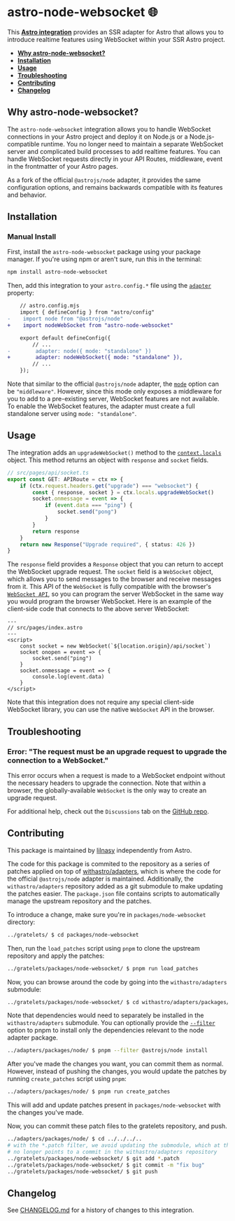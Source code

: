 # astro-node-websocket 🌐

This **[Astro integration][astro-integration]** provides an SSR adapter for Astro that allows you to introduce realtime features using WebSocket within your SSR Astro project.

- <strong>[Why astro-node-websocket?](#why-astro-node-websocket)</strong>
- <strong>[Installation](#installation)</strong>
- <strong>[Usage](#usage)</strong>
- <strong>[Troubleshooting](#troubleshooting)</strong>
- <strong>[Contributing](#contributing)</strong>
- <strong>[Changelog](#changelog)</strong>

## Why astro-node-websocket?

The `astro-node-websocket` integration allows you to handle WebSocket connections in your Astro project and deploy it on Node.js or a Node.js-compatible runtime. You no longer need to maintain a separate WebSocket server and complicated build processes to add realtime features. You can handle WebSocket requests directly in your API Routes, middleware, event in the frontmatter of your Astro pages.

As a fork of the official `@astrojs/node` adapter, it provides the same configuration options, and remains backwards compatible with its features and behavior.

## Installation

### Manual Install

First, install the `astro-node-websocket` package using your package manager. If you're using npm or aren't sure, run this in the terminal:

```sh
npm install astro-node-websocket
```

Then, add this integration to your `astro.config.*` file using the [`adapter`](https://docs.astro.build/en/reference/configuration-reference/#adapter) property:

```diff lang="js" "nodeWs()"
    // astro.config.mjs
    import { defineConfig } from "astro/config"
-    import node from "@astrojs/node"
+    import nodeWebSocket from "astro-node-websocket"

    export default defineConfig({
        // ...
-        adapter: node({ mode: "standalone" })
+        adapter: nodeWebSocket({ mode: "standalone" }),
        // ...
    });
```

Note that similar to the official `@astrojs/node` adapter, the [`mode`](https://docs.astro.build/en/guides/integrations-guide/node/#mode) option can be `"middleware"`. However, since this mode only exposes a middleware for you to add to a pre-existing server, WebSocket features are not available. To enable the WebSocket features, the adapter must create a full standalone server using `mode: "standalone"`.

## Usage

The integration adds an `upgradeWebSocket()` method to the [`context.locals`](https://docs.astro.build/en/guides/middleware/#storing-data-in-contextlocals) object. This method returns an object with `response` and `socket` fields.

```ts
// src/pages/api/socket.ts
export const GET: APIRoute = ctx => {
    if (ctx.request.headers.get("upgrade") === "websocket") {
        const { response, socket } = ctx.locals.upgradeWebSocket()
        socket.onmessage = event => {
            if (event.data === "ping") {
                socket.send("pong")
            }
        }
        return response
    }
    return new Response("Upgrade required", { status: 426 })
}
```

The `response` field provides a `Response` object that you can return to accept the WebSocket upgrade request. The `socket` field is a `WebSocket` object, which allows you to send messages to the browser and receive messages from it. This API of the `WebSocket` is fully compatible with the browser's [`WebSocket API`](https://developer.mozilla.org/en-US/docs/Web/API/WebSocket), so you can program the server WebSocket in the same way you would program the browser WebSocket. Here is an example of the client-side code that connects to the above server WebSocket:

```astro
---
// src/pages/index.astro
---
<script>
    const socket = new WebSocket(`${location.origin}/api/socket`)
    socket onopen = event => {
        socket.send("ping")
    }
    socket.onmessage = event => {
        console.log(event.data)
    }
</script>
```

Note that this integration does not require any special client-side WebSocket library, you can use the native `WebSocket` API in the browser.

## Troubleshooting

### Error: "The request must be an upgrade request to upgrade the connection to a WebSocket."

This error occurs when a request is made to a WebSocket endpoint without the necessary headers to upgrade the connection. Note that within a browser, the globally-available `WebSocket` is the only way to create an upgrade request.

For additional help, check out the `Discussions` tab on the [GitHub repo](https://github.com/lilnasy/gratelets/discussions).

## Contributing

This package is maintained by [lilnasy](https://github.com/lilnasy) independently from Astro.

The code for this package is commited to the repository as a series of patches applied on top of [withastro/adapters](https://github.com/withastro/adapters), which is where the code for the official `@astrojs/node` adapter is maintained. Additionally, the `withastro/adapters` repository added as a git submodule to make updating the patches easier. The `package.json` file contains scripts to automatically manage the upstream repository and the patches.

To introduce a change, make sure you're in `packages/node-websocket` directory:
```bash
../gratelets/ $ cd packages/node-websocket
```
Then, run the `load_patches` script using `pnpm` to clone the upstream repository and apply the patches:
```bash
../gratelets/packages/node-websocket/ $ pnpm run load_patches
```
Now, you can browse around the code by going into the `withastro/adapters` submodule:
```bash
../gratelets/packages/node-websocket/ $ cd withastro/adapters/packages/node
```
Note that dependencies would need to separately be installed in the `withastro/adapters` submodule. You can optionally provide the [`--filter`](https://pnpm.io/filtering) option to pnpm to install only the dependencies relevant to the node adapter package.
```bash
../adapters/packages/node/ $ pnpm --filter @astrojs/node install
```
After you've made the changes you want, you can commit them as normal. However, instead of pushing the changes, you would update the patches by running `create_patches` script using `pnpm`:
```bash
../adapters/packages/node/ $ pnpm run create_patches
```
This will add and update patches present in `packages/node-websocket` with the changes you've made.

Now, you can commit these patch files to the gratelets repository, and push.
```bash
../adapters/packages/node/ $ cd ../../../..
# with the *.patch filter, we avoid updating the submodule, which at this point
# no longer points to a commit in the withastro/adapters repository
../gratelets/packages/node-websocket/ $ git add *.patch
../gratelets/packages/node-websocket/ $ git commit -m "fix bug"
../gratelets/packages/node-websocket/ $ git push
```

## Changelog

See [CHANGELOG.md](https://github.com/lilnasy/gratelets/blob/main/packages/node-websocket/CHANGELOG.md) for a history of changes to this integration.

[astro-integration]: https://docs.astro.build/en/guides/integrations-guide/
